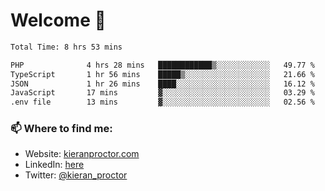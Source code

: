 # Welcome 🦘

<!--START_SECTION:waka-->

```txt
Total Time: 8 hrs 53 mins

PHP              4 hrs 28 mins   ████████████▒░░░░░░░░░░░░   49.77 %
TypeScript       1 hr 56 mins    █████▒░░░░░░░░░░░░░░░░░░░   21.66 %
JSON             1 hr 26 mins    ████░░░░░░░░░░░░░░░░░░░░░   16.12 %
JavaScript       17 mins         ▓░░░░░░░░░░░░░░░░░░░░░░░░   03.29 %
.env file        13 mins         ▓░░░░░░░░░░░░░░░░░░░░░░░░   02.56 %
```

<!--END_SECTION:waka-->

### 📫 Where to find me:

-   Website: [kieranproctor.com](https://kieranproctor.com/)
-   LinkedIn: [here](https://www.linkedin.com/in/kieran-proctor-086b5a159/)
-   Twitter: [@kieran_proctor](https://twitter.com/kieran_proctor)
